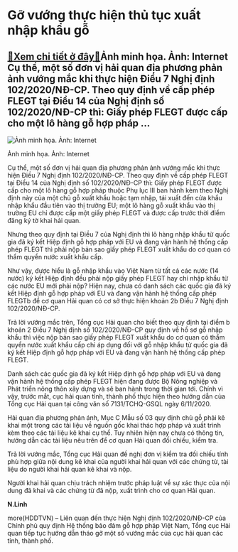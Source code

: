 Gỡ vướng thực hiện thủ tục xuất nhập khẩu gỗ
============================================

[:gift:Xem chi tiết ở đây:gift:](https://hddtvn.com/go-vuong-thuc-hien-thu-tuc-xuat-nhap-khau-go-2/)Ảnh minh họa. Ảnh: Internet Cụ thể, một số đơn vị hải quan địa phương phản ảnh vướng mắc khi thực hiện Điều 7 Nghị định 102/2020/NĐ-CP. Theo quy định về cấp phép FLEGT tại Điều 14 của Nghị định số 102/2020/NĐ-CP thì: Giấy phép FLEGT được cấp cho một lô hàng gỗ hợp pháp …
-------------------------------------------------------------------------------------------------------------------------------------------------------------------------------------------------------------------------------------------------------------------------------





![Ảnh minh họa. Ảnh: Internet](https://hddtvn.com/wp-content/uploads/2021/01/0057_thu-tuc-xuat-nhap-khau-go_2709150457.jpg "Ảnh minh họa. Ảnh: Internet")


Ảnh minh họa. Ảnh: Internet



Cụ thể, một số đơn vị hải quan địa phương phản ảnh vướng mắc khi thực hiện Điều 7 Nghị định 102/2020/NĐ-CP. Theo quy định về cấp phép FLEGT tại Điều 14 của Nghị định số 102/2020/NĐ-CP thì: Giấy phép FLEGT được cấp cho một lô hàng gỗ hợp pháp thuộc Phụ lục III ban hành kèm theo Nghị định này của một chủ gỗ xuất khẩu hoặc tạm nhập, tái xuất đến cửa khẩu nhập khẩu đầu tiên vào thị trường EU; một lô hàng gỗ xuất khẩu vào thị trường EU chỉ được cấp một giấy phép FLEGT và được cấp trước thời điểm đăng ký tờ khai hải quan.


Nhưng theo quy định tại Điều 7 của Nghị định thì lô hàng nhập khẩu từ quốc gia đã ký kết Hiệp định gỗ hợp pháp với EU và đang vận hành hệ thống cấp phép FLEGT thì phải nộp bản sao giấy phép FLEGT xuất khẩu do cơ quan có thẩm quyền nước xuất khẩu cấp.


Như vậy, được hiểu là gỗ nhập khẩu vào Việt Nam từ tất cả các nước (14 nước) ký kết Hiệp định đều phải nộp giấy phép FLEGT hay chỉ nhập khẩu từ các nước EU mới phải nộp? Hiện nay, chưa có danh sách các quốc gia đã ký kết Hiệp định gỗ hợp pháp với EU và đang vận hành hệ thống cấp phép FLEGTb để cơ quan Hải quan có cơ sở thực hiện khoản 2b Điều 7 Nghị định 102/2020/NĐ-CP.


Trả lời vướng mắc trên, Tổng cục Hải quan cho biết theo quy định tại điểm b khoản 2 Điều 7 Nghị định số 102/2020/NĐ-CP quy định về hồ sơ gỗ nhập khẩu thì việc nộp bản sao giấy phép FLEGT xuất khẩu do cơ quan có thẩm quyền nước xuất khẩu cấp chỉ áp dụng đối với gỗ nhập khẩu từ quốc gia đã ký kết Hiệp định gỗ hợp pháp với EU và đang vận hành hệ thống cấp phép FLEGT.


Danh sách các quốc gia đã ký kết Hiệp định gỗ hợp pháp với EU và đang vận hành hệ thống cấp phép FLEGT hiện đang được Bộ Nông nghiệp và Phát triển nông thôn xây dựng và sẽ ban hành trong thời gian tới. Chính vì vậy, trước mắt, cục hải quan tỉnh, thành phố thực hiện theo hướng dẫn của Tổng cục Hải quan tại công văn số 7131/TCHQ-GSQL ngày 6/11/2020.


Hải quan địa phương phản ánh, Mục C Mẫu số 03 quy định chủ gỗ phải kê khai một trong các tài liệu về nguồn gốc khai thác hợp pháp và xuất trình kèm theo các tài liệu kê khai cụ thể. Tuy nhiên hiện nay chưa có thông tin, hướng dẫn các tài liệu nêu trên để cơ quan Hải quan đối chiếu, kiểm tra.


Trả lời vướng mắc, Tổng cục Hải quan đề nghị đơn vị kiểm tra đối chiếu tính phù hợp giữa nội dung kê khai của người khai hải quan với các chứng từ, tài liệu do người khai hải quan kê khai và nộp.


Người khai hải quan chịu trách nhiệm trước pháp luật về sự xác thực của nội dung đã khai và các chứng từ đã nộp, xuất trình cho cơ quan Hải quan.




**N.Linh**



more(HDDTVN) – Liên quan đến thực hiện Nghị định 102/2020/NĐ-CP của Chính phủ quy định Hệ thống bảo đảm gỗ hợp pháp Việt Nam, Tổng cục Hải quan tiếp tục hướng dẫn tháo gỡ một số vướng mắc của cục hải quan các tỉnh, thành phố.

